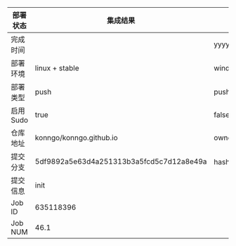 部署状态 | 集成结果 | 参考值
---|---|---
完成时间 |  | yyyy-mm-dd hh:mm:ss
部署环境 | linux + stable | window | linux + stable
部署类型 | push | push | pull_request | api | cron
启用Sudo | true | false | true
仓库地址 | konngo/konngo.github.io | owner_name/repo_name
提交分支 | 5df9892a5e63d4a251313b3a5fcd5c7d12a8e49a | hash 16位
提交信息 | init |
Job ID   | 635118396 |
Job NUM  | 46.1 |
